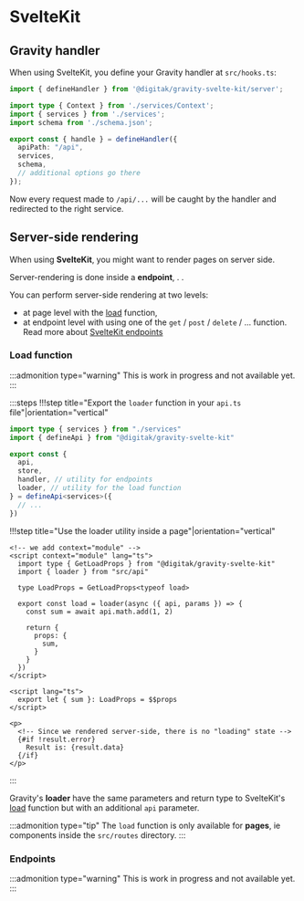 # SvelteKit

## Gravity handler

When using SvelteKit, you define your Gravity handler at `src/hooks.ts`:

```typescript
import { defineHandler } from '@digitak/gravity-svelte-kit/server';

import type { Context } from './services/Context';
import { services } from './services';
import schema from './schema.json';

export const { handle } = defineHandler({
  apiPath: "/api",
  services,
  schema,
  // additional options go there
});
```

Now every request made to `/api/...` will be caught by the handler and redirected to the right service.


## Server-side rendering

When using **SvelteKit**, you might want to render pages on server side.

Server-rendering is done inside a **endpoint**, . .

You can perform server-side rendering at two levels:

- at page level with the [load](https://kit.svelte.dev/docs/loading) function,
- at endpoint level with using one of the `get` / `post` / `delete` / ... function. Read more about [SvelteKit endpoints](https://kit.svelte.dev/docs/routing#endpoints)


### Load function

:::admonition type="warning"
This is work in progress and not available yet.
:::

:::steps
!!!step title="Export the `loader` function in your `api.ts` file"|orientation="vertical"

```typescript
import type { services } from "./services"
import { defineApi } from "@digitak/gravity-svelte-kit"

export const {
  api,
  store,
  handler, // utility for endpoints
  loader, // utility for the load function
} = defineApi<services>({
  // ...
})
```

!!!step title="Use the loader utility inside a page"|orientation="vertical"



```svelte
<!-- we add context="module" -->
<script context="module" lang="ts">
  import type { GetLoadProps } from "@digitak/gravity-svelte-kit"
  import { loader } from "src/api"

  type LoadProps = GetLoadProps<typeof load>

  export const load = loader(async ({ api, params }) => {
    const sum = await api.math.add(1, 2)
    
    return {
      props: {
        sum,
      }
    }
  })
</script>

<script lang="ts">
  export let { sum }: LoadProps = $$props
</script>

<p>
  <!-- Since we rendered server-side, there is no "loading" state -->
  {#if !result.error}
    Result is: {result.data}
  {/if}
</p>
```

:::

Gravity's **loader** have the same parameters and return type to SvelteKit's [load](https://kit.svelte.dev/docs/loading) function but with an additional `api` parameter.


:::admonition type="tip"
The `load` function is only available for **pages**, ie components inside the `src/routes` directory.
:::


### Endpoints

:::admonition type="warning"
This is work in progress and not available yet.
:::
